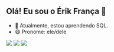 ## Olá! Eu sou o Érik França 👋

- 🌱 Atualmente, estou aprendendo SQL.
- 😄 Pronome: ele/dele

<div> 

  <a href="https://instagram.com/erikfranca12" target="_blank"><img src="https://img.shields.io/badge/-Instagram-%23E4405F?style=for-the-badge&logo=instagram&logoColor=white" target="_blank"></a> 
  <a href = "mailto:eriik.franca12@gmail.com"><img src="https://img.shields.io/badge/-Gmail-%23333?style=for-the-badge&logo=gmail&logoColor=white" target="_blank"></a>
   <a href="https://www.linkedin.com/in/erik-franca-1242392b4/" target="_blank"><img src="https://img.shields.io/badge/-LinkedIn-%230077B5?style=for-the-badge&logo=linkedin&logoColor=white" target="_blank"></a>
   
</div>
